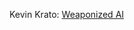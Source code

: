 Kevin Krato:
[Weaponized AI](https://docs.google.com/presentation/d/1opsXqsOoJmxjZ-15EDw_hZT5xQr0enRrQlwXAlw24_Q/edit?usp=sharing)
